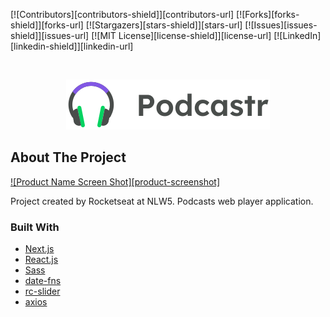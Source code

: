 
[![Contributors][contributors-shield]][contributors-url]
[![Forks][forks-shield]][forks-url]
[![Stargazers][stars-shield]][stars-url]
[![Issues][issues-shield]][issues-url]
[![MIT License][license-shield]][license-url]
[![LinkedIn][linkedin-shield]][linkedin-url]



<!-- PROJECT LOGO -->
<br />
<p align="center">
  <a href="https://github.com/othneildrew/Best-README-Template">
    <img src="public/logo.svg" alt="Logo">
  </a>

## About The Project

[![Product Name Screen Shot][product-screenshot]](https://example.com)

Project created by Rocketseat at NLW5.
Podcasts web player application.

### Built With

* [Next.js](https://nextjs.org/)
* [React.js](https://github.com/facebook/react/)
* [Sass](https://sass-lang.com/)
* [date-fns](https://date-fns.org/)
* [rc-slider](https://github.com/schrodinger/rc-slider)
* [axios](https://github.com/axios/axios)


